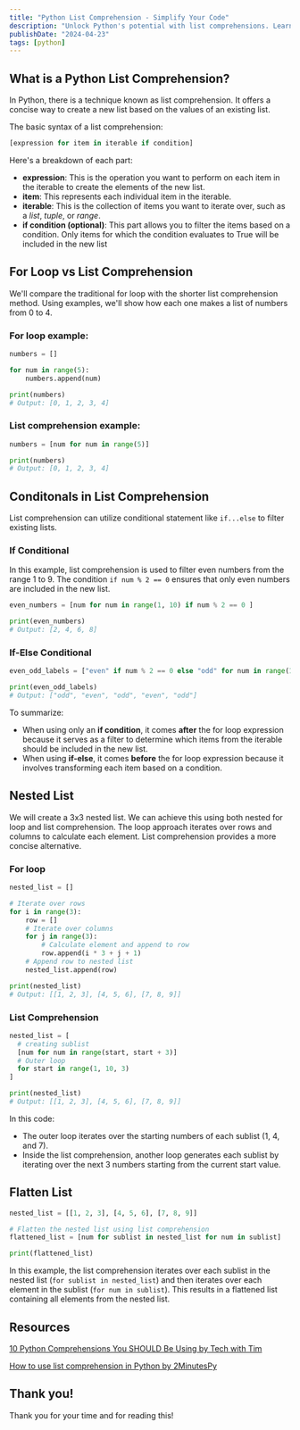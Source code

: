 ```yaml
---
title: "Python List Comprehension - Simplify Your Code"
description: "Unlock Python's potential with list comprehensions. Learn efficient coding techniques, including conditional statements and nested lists"
publishDate: "2024-04-23"
tags: [python]
---
```


## What is a Python List Comprehension?

In Python, there is a technique known as list comprehension. It offers a concise way to create a new list based on the values of an existing list.

The basic syntax of a list comprehension:

```python
[expression for item in iterable if condition]
```

Here's a breakdown of each part:

- **expression**: This is the operation you want to perform on each item in the iterable to create the elements of the new list.
- **item**: This represents each individual item in the iterable.
- **iterable**: This is the collection of items you want to iterate over, such as a _list_, _tuple_, or _range_.
- **if condition (optional)**: This part allows you to filter the items based on a condition. Only items for which the condition evaluates to True will be included in the new list

## For Loop vs List Comprehension

We'll compare the traditional for loop with the shorter list comprehension method. Using examples, we'll show how each one makes a list of numbers from 0 to 4.

### For loop example:

```python
numbers = []

for num in range(5):
	numbers.append(num)

print(numbers)
# Output: [0, 1, 2, 3, 4]
```

### List comprehension example:

```python
numbers = [num for num in range(5)]

print(numbers)
# Output: [0, 1, 2, 3, 4]
```

## Conditonals in List Comprehension

List comprehension can utilize conditional statement like `if...else` to filter existing lists.

### If Conditional

In this example, list comprehension is used to filter even numbers from the range 1 to 9. The condition `if num % 2 == 0` ensures that only even numbers are included in the new list.

```python
even_numbers = [num for num in range(1, 10) if num % 2 == 0 ]

print(even_numbers)
# Output: [2, 4, 6, 8]
```

### If-Else Conditional

```python
even_odd_labels = ["even" if num % 2 == 0 else "odd" for num in range(1, 6)]

print(even_odd_labels)
# Output: ["odd", "even", "odd", "even", "odd"]
```

To summarize:

- When using only an **if condition**, it comes **after** the for loop expression because it serves as a filter to determine which items from the iterable should be included in the new list.
- When using **if-else**, it comes **before** the for loop expression because it involves transforming each item based on a condition.

## Nested List

We will create a 3x3 nested list. We can achieve this using both nested for loop and list comprehension. The loop approach iterates over rows and columns to calculate each element. List comprehension provides a more concise alternative.

### For loop

```python
nested_list = []

# Iterate over rows
for i in range(3):
    row = []
    # Iterate over columns
    for j in range(3):
        # Calculate element and append to row
        row.append(i * 3 + j + 1)
    # Append row to nested list
    nested_list.append(row)

print(nested_list)
# Output: [[1, 2, 3], [4, 5, 6], [7, 8, 9]]
```

### List Comprehension

```python
nested_list = [
  # creating sublist
  [num for num in range(start, start + 3)]
  # Outer loop
  for start in range(1, 10, 3)
]

print(nested_list)
# Output: [[1, 2, 3], [4, 5, 6], [7, 8, 9]]
```

In this code:

- The outer loop iterates over the starting numbers of each sublist (1, 4, and 7).
- Inside the list comprehension, another loop generates each sublist by iterating over the next 3 numbers starting from the current start value.

## Flatten List

```python
nested_list = [[1, 2, 3], [4, 5, 6], [7, 8, 9]]

# Flatten the nested list using list comprehension
flattened_list = [num for sublist in nested_list for num in sublist]

print(flattened_list)
```

In this example, the list comprehension iterates over each sublist in the nested list (`for sublist in nested_list`) and then iterates over each element in the sublist (`for num in sublist`). This results in a flattened list containing all elements from the nested list.

## Resources

[10 Python Comprehensions You SHOULD Be Using by Tech with Tim](https://www.youtube.com/watch?v=twxE0dEp3qQ)

[How to use list comprehension in Python by 2MinutesPy](https://www.youtube.com/watch?v=a3eE5kslhek)

## Thank you!

Thank you for your time and for reading this!
